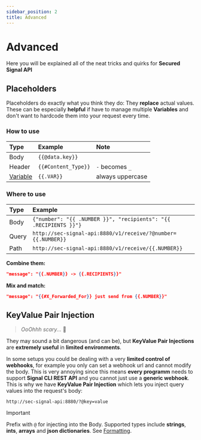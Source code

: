 ```yaml
---
sidebar_position: 2
title: Advanced
---
```


# Advanced

Here you will be explained all of the neat tricks and quirks for **Secured Signal API**

## Placeholders

Placeholders do exactly what you think they do: They **replace** actual values.
These can be especially **helpful** if have to manage multiple **Variables** and don't want to hardcode them into your request every time.

### How to use

| Type                                   | Example             | Note             |
| :------------------------------------- | :------------------ | :--------------- |
| Body                                   | `{{@data.key}}`     |                  |
| Header                                 | `{{#Content_Type}}` | `-` becomes `_`  |
| [Variable](../configuration/variables) | `{{.VAR}}`          | always uppercase |

### Where to use

| Type  | Example                                                          |
| :---- | :--------------------------------------------------------------- |
| Body  | `{"number": "{{ .NUMBER }}", "recipients": "{{ .RECIPIENTS }}"}` |
| Query | `http://sec-signal-api:8880/v1/receive/?@number={{.NUMBER}}`     |
| Path  | `http://sec-signal-api:8880/v1/receive/{{.NUMBER}}`              |

**Combine them:**

```json
"message": "{{.NUMBER}} -> {{.RECIPIENTS}}"
```

**Mix and match:**

```json
"message": "{{#X_Forwarded_For}} just send from {{.NUMBER}}"
```

## KeyValue Pair Injection

> _OoOhhh scary..._ 🫣

They may sound a bit dangerous (and can be), but **KeyValue Pair Injections** are **extremely useful** in **limited environments**.

In some setups you could be dealing with a very **limited control of webhooks**, for example you only can set a webhook url and cannot modify the body.
This is very annoying since this means **every programm** needs to support **Signal CLI REST API** and you cannot just use a **generic webhook**.
This is why we have **KeyValue Pair Injection** which lets you inject query values into the request's body:

`http://sec-signal-api:8880/?@key=value`

> [!IMPORTANT]
> Prefix with `@` for injecting into the Body.
> Supported types include **strings**, **ints**, **arrays** and **json dictionaries**. See [Formatting](./formatting).
